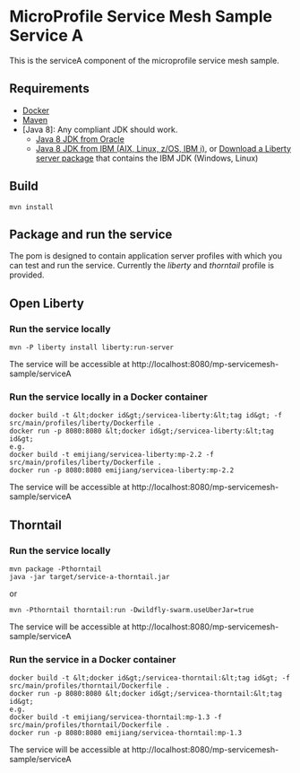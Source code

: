 # MicroProfile Service Mesh Sample Service A
This is the serviceA component of the microprofile service mesh sample.

## Requirements
* [Docker](https://www.docker.com/)
* [Maven](https://maven.apache.org/install.html)
* [Java 8]: Any compliant JDK should work.
  * [Java 8 JDK from Oracle](http://www.oracle.com/technetwork/java/javase/downloads/index.html)
  * [Java 8 JDK from IBM (AIX, Linux, z/OS, IBM i)](http://www.ibm.com/developerworks/java/jdk/),
    or [Download a Liberty server package](https://developer.ibm.com/assets/wasdev/#filter/assetTypeFilters=PRODUCT)
    that contains the IBM JDK (Windows, Linux)

## Build

    mvn install

## Package and run the service

The pom is designed to contain application server profiles with which you can test and run the service. Currently the *liberty* and 
*thorntail* profile is provided.

## Open Liberty

### Run the service locally

    mvn -P liberty install liberty:run-server

The service will be accessible at http://localhost:8080/mp-servicemesh-sample/serviceA

### Run the service locally in a Docker container

    docker build -t &lt;docker id&gt;/servicea-liberty:&lt;tag id&gt; -f src/main/profiles/liberty/Dockerfile .
    docker run -p 8080:8080 &lt;docker id&gt;/servicea-liberty:&lt;tag id&gt;
    e.g.
    docker build -t emijiang/servicea-liberty:mp-2.2 -f src/main/profiles/liberty/Dockerfile .
    docker run -p 8080:8080 emijiang/servicea-liberty:mp-2.2

The service will be accessible at http://localhost:8080/mp-servicemesh-sample/serviceA

## Thorntail

### Run the service locally

    mvn package -Pthorntail
    java -jar target/service-a-thorntail.jar
    
or    
    
    mvn -Pthorntail thorntail:run -Dwildfly-swarm.useUberJar=true

The service will be accessible at http://localhost:8080/mp-servicemesh-sample/serviceA

### Run the service in a Docker container

    
    docker build -t &lt;docker id&gt;/servicea-thorntail:&lt;tag id&gt; -f src/main/profiles/thorntail/Dockerfile .
    docker run -p 8080:8080 &lt;docker id&gt;/servicea-thorntail:&lt;tag id&gt;
    e.g.
    docker build -t emijiang/servicea-thorntail:mp-1.3 -f src/main/profiles/thorntail/Dockerfile .
    docker run -p 8080:8080 emijiang/servicea-thorntail:mp-1.3
    

The service will be accessible at http://localhost:8080/mp-servicemesh-sample/serviceA
